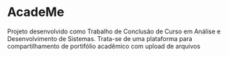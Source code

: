 # AcadeMe
Projeto desenvolvido como Trabalho de Conclusão de Curso em Análise e Desenvolvimento de Sistemas. Trata-se de uma plataforma para compartilhamento de portifólio acadêmico com upload de arquivos
